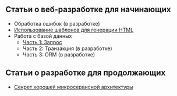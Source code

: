 ## Статьи о веб-разработке для начинающих

- Обработка ошибок (в разработке)
- [Использование шаблонов для генерации HTML](/fs/templates.md)
- Работа с базой данных
  - [Часть 1: Запрос](/fs/db1.md)
  - Часть 2: Транзакция (в разработке)
  - Часть 3: ORM (в разработке)
  
## Статьи о разработке для продолжающих

- [Секрет хорошей микросервисной архитектуры](/nextlvl/microservices.md)